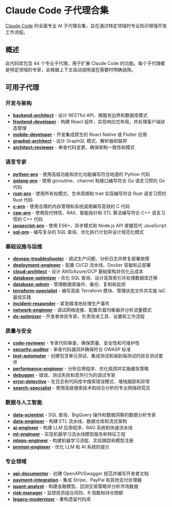# Claude Code 子代理合集

[Claude Code](https://docs.anthropic.com/en/docs/claude-code) 的全面专业 AI 子代理合集，旨在通过特定领域的专业知识增强开发工作流程。

## 概述

此代码库包含 44 个专业子代理，用于扩展 Claude Code 的功能。每个子代理都是特定领域的专家，会根据上下文自动调用或在需要时明确调用。

## 可用子代理

### 开发与架构
- **[backend-architect](backend-architect.md)** - 设计 RESTful API、微服务边界和数据库模式
- **[frontend-developer](frontend-developer.md)** - 构建 React 组件，实现响应式布局，并处理客户端状态管理
- **[mobile-developer](mobile-developer.md)** - 开发集成原生的 React Native 或 Flutter 应用
- **[graphql-architect](graphql-architect.md)** - 设计 GraphQL 模式、解析器和联邦
- **[architect-reviewer](architect-review.md)** - 审查代码变更，确保架构一致性和模式

### 语言专家
- **[python-pro](python-pro.md)** - 使用高级功能和优化功能编写符合地道的 Python 代码
- **[golang-pro](golang-pro.md)** - 使用 goroutine、channel 和接口编写符合 Go 语言习惯的 Go 代码
- **[rust-pro](rust-pro.md)** - 使用所有权模式、生命周期和 trait 实现编写符合 Rust 语言习惯的 Rust 代码
- **[c-pro](c-pro.md)** - 使用合理的内存管理和系统调用编写高效的 C 代码
- **[cpp-pro](cpp-pro.md)** - 使用现代特性、RAII、智能指针和 STL 算法编写符合 C++ 语言习惯的 C++ 代码
- **[javascript-pro](javascript-pro.md)** - 使用 ES6+、异步模式和 Node.js API 掌握现代 JavaScript
- **[sql-pro](sql-pro.md)** - 编写复杂的 SQL 查询、优化执行计划并设计规范化模式

### 基础设施与运维
- **[devops-troubleshooter](devops-troubleshooter.md)** - 调试生产问题、分析日志并修复部署故障
- **[deployment-engineer](deployment-engineer.md)** - 配置 CI/CD 流水线、Docker 容器和云部署
- **[cloud-architect](cloud-architect.md)** - 设计 AWS/Azure/GCP 基础架构并优化云成本
- **[database-optimizer](database-optimizer.md)** - 优化 SQL 查询、设计高效索引并处理数据库迁移
- **[database-admin](database-admin.md)** - 管理数据库操作、备份、复制和监控
- **[terraform-specialist](terraform-specialist.md)** - 编写高级 Terraform 模块、管理状态文件并实施 IaC 最佳实践
- **[incident-responder](incident-responder.md)** - 紧急精准地处理生产事件
- **[network-engineer](network-engineer.md)** - 调试网络连接、配置负载均衡器并分析流量模式
- **[dx-optimizer](dx-optimizer.md)** - 开发者体验专家，负责改进工具、设置和工作流程

### 质量与安全
- **[code-reviewer](code-reviewer.md)** - 专家代码审查，确保质量、安全性和可维护性
- **[security-auditor](security-auditor.md)** - 审查代码漏洞并确保符合 OWASP 标准
- **[test-automator](test-automator.md)** - 创建包含单元测试、集成测试和端到端测试的综合测试套件
- **[performance-engineer](performance-engineer.md)** - 分析应用程序、优化瓶颈并实施缓存策略
- **[debugger](debugger.md)** - 错误、测试失败和意外行为的调试专家
- **[error-detective](error-detective.md)** - 在日志和代码库中搜索错误模式、堆栈跟踪和异常
- **[search-specialist](search-specialist.md)** - 使用高级搜索技术和综合分析的专业网络研究员

### 数据与人工智能
- **[data-scientist](data-scientist.md)** - SQL 查询、BigQuery 操作和数据洞察的数据分析专家
- **[data-engineer](data-engineer.md)** - 构建 ETL 流水线、数据仓库和流式架构
- **[ai-engineer](ai-engineer.md)** - 构建 LLM 应用程序、RAG 系统和快速流水线
- **[ml-engineer](ml-engineer.md)** - 实现机器学习流水线模型服务和特征工程
- **[mlops-engineer](mlops-engineer.md)** - 构建机器学习流程、实验跟踪和模型注册
- **[prompt-engineer](prompt-engineer.md)** - 优化 LLM 和 AI 系统的提示

### 专业领域
- **[api-documenter](api-documenter.md)** - 创建 OpenAPI/Swagger 规范并编写开发者文档
- **[payment-integration](payment-integration.md)** - 集成 Stripe、PayPal 和其他支付处理器
- **[quant-analyst](quant-analyst.md)** - 构建金融模型、回测交易策略并分析市场数据
- **[risk-manager](risk-manager.md)** - 监控投资组合风险、R 倍数和持仓限额
- **[legacy-modernizer](legacy-modernizer.md)** - 重构遗留代码库